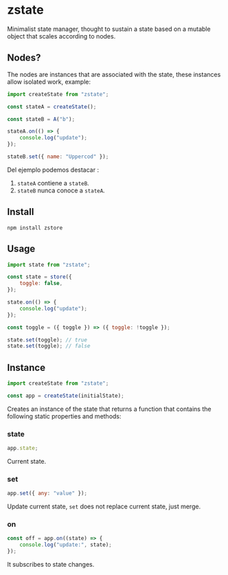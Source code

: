 # zstate

Minimalist state manager, thought to sustain a state based on a mutable object that scales according to nodes.

## Nodes?

The nodes are instances that are associated with the state, these instances allow isolated work, example:

```js
import createState from "zstate";

const stateA = createState();

const stateB = A("b");

stateA.on(() => {
    console.log("update");
});

stateB.set({ name: "Uppercod" });
```

Del ejemplo podemos destacar :

1. `stateA` contiene a `stateB`.
2. `stateB` nunca conoce a `stateA`.

## Install

```
npm install zstore
```

## Usage

```js
import state from "zstate";

const state = store({
    toggle: false,
});

state.on(() => {
    console.log("update");
});

const toggle = ({ toggle }) => ({ toggle: !toggle });

state.set(toggle); // true
state.set(toggle); // false
```

## Instance

```js
import createState from "zstate";

const app = createState(initialState);
```

Creates an instance of the state that returns a function that contains the following static properties and methods:

### state

```js
app.state;
```

Current state.

### set

```js
app.set({ any: "value" });
```

Update current state, `set` does not replace current state, just merge.

### on

```js
const off = app.on((state) => {
    console.log("update:", state);
});
```

It subscribes to state changes.
